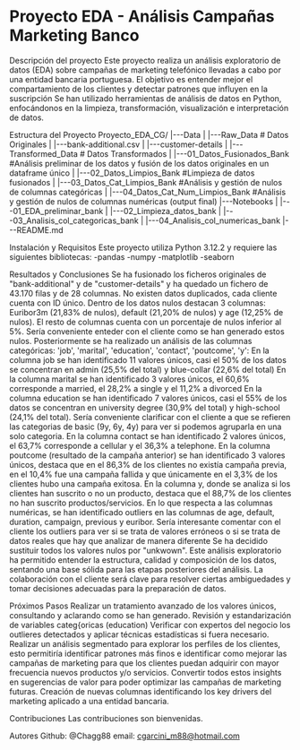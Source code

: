 # Proyecto EDA - Análisis Campañas Marketing Banco

Descripción del proyecto
Este proyecto realiza un análisis exploratorio de datos (EDA) sobre campañas de marketing telefónico llevadas a cabo por una entidad bancaria portuguesa.
El objetivo es entender mejor el compartamiento de los clientes y detectar patrones que influyen en la suscripción
Se han utilizado herramientas de análisis de datos en Python, enfocándonos en la limpieza, transformación, visualización e interpretación de datos.

Estructura del Proyecto
Proyecto_EDA_CG/
|---Data
|   |---Raw_Data                  # Datos Originales
|        |---bank-additional.csv
|        |---customer-details
|   |---Transformed_Data          # Datos Transformados
|        |---01_Datos_Fusionados_Bank     #Análisis preliminar de los datos y fusión de los datos originales en un dataframe único
|        |---02_Datos_Limpios_Bank        #Limpieza de datos fusionados
|        |---03_Datos_Cat_Limpios_Bank    #Análisis y gestión de nulos de columnas categóricas
|        |---04_Datos_Cat_Num_Limpios_Bank   #Análisis y gestión de nulos de columnas numéricas (output final)
|---Notebooks
|   |---01_EDA_preliminar_bank
|   |---02_Limpieza_datos_bank
|   |---03_Analisis_col_categoricas_bank
|   |---04_Analisis_col_numericas_bank
|---README.md

Instalación y Requisitos
Este proyecto utiliza Python 3.12.2 y requiere las siguientes bibliotecas:
-pandas
-numpy
-matplotlib
-seaborn

Resultados y Conclusiones
Se ha fusionado los ficheros originales de "bank-additional" y de "customer-details" y ha quedado un fichero de 43.170 filas y de 28 columnas.
No existen datos duplicados, cada cliente cuenta con ID único.
Dentro de los datos nulos destacan 3 columnas: Euribor3m (21,83% de nulos), default (21,20% de nulos) y age (12,25% de nulos). El resto de columnas cuenta con un porcentaje de nulos inferior al 5%. Sería conveniente enteder con el cliente como se han generado estos nulos.
Posteriormente se ha realizado un análisis de las columnas categóricas: 'job', 'marital', 'education', 'contact', 'poutcome', 'y':
En la columna job se han identificado 11 valores únicos, casi el 50% de los datos se concentran en admin (25,5% del total) y blue-collar (22,6% del total)
En la columna marital se han identificado 3 valores únicos, el 60,6% corresponde a married, el 28,2% a single y el 11,2% a divorced
En la columna education se han identificado 7 valores únicos, casi el 55% de los datos se concentran en university degree (30,9% del total) y high-school (24,1% del total). Sería conveniente clarificar con el cliente a que se refieren las categorias de basic (9y, 6y, 4y) para ver si podemos agruparla en una solo categoria.
En la columna contact se han identificado 2 valores únicos, el 63,7% corresponde a cellular y el 36,3% a telephone.
En la columna poutcome (resultado de la campaña anterior) se han identificado 3 valores únicos, destaca que en el 86,3% de los clientes no existía campaña previa, en el 10,4% fue una campaña fallida y que únicamente en el 3,3% de los clientes hubo una campaña exitosa.
En la columna y, donde se analiza si los clientes han suscrito o no un producto, destaca que el 88,7% de los clientes no han suscrito productos/servicios.
En lo que respecta a las columnas numéricas, se han identificado outliers en las columnas de age, default, duration, campaign, previous y euribor. Sería interesante comentar con el cliente los outliers para ver si se trata de valores erróneos o si se trata de datos reales que hay que analizar de manera diferente
Se ha decidido sustituir todos los valores nulos por "unkwown".
Este análisis exploratorio ha permitido entender la estructura, calidad y composición de los datos, sentando una base sólida para las etapas posteriores del análisis. La colaboración con el cliente será clave para resolver ciertas ambiguedades y tomar decisiones adecuadas para la preparación de datos.



Próximos Pasos
Realizar un tratamiento avanzado de los valores únicos, consultando y aclarando como se han generado.
Revisión y estandarización de variables categ{oricas (education)
Verificar con expertos del negocio los outlieres detectados y aplicar técnicas estadísticas si fuera necesario.
Realizar un análisis segmentado para explorar los perfiles de los clientes, esto permitiría identificar patrones más finos e identificar como mejorar las campañas de marketing para que los clientes puedan adquirir con mayor frecuencia nuevos productos y/o servicios.
Convertir todos estos insights en sugerencias de valor para poder optimizar las campañas de marketing futuras.
Creación de nuevas columnas identificando los key drivers del marketing aplicado a una entidad bancaria.

Contribuciones
Las contribuciones son bienvenidas.

Autores
Github: @Chagg88
email: cgarcini_m88@hotmail.com
